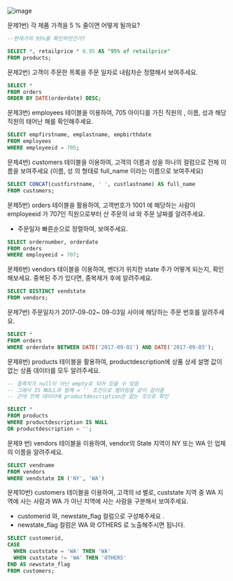 ![image](https://user-images.githubusercontent.com/74339882/128601768-3e293340-5b44-4308-a0e2-76ed0155be17.png)

문제1번)  각 제품 가격을 5 % 줄이면 어떻게 될까요?

```sql
--현재가의 95%를 확인하란건가?

SELECT *, retailprice * 0.95 AS "95% of retailprice"
FROM products;
```

문제2번)  고객이 주문한 목록을 주문 일자로 내림차순 정렬해서 보여주세요.

```sql
SELECT *
FROM orders
ORDER BY DATE(orderdate) DESC;
```

문제3번)  employees 테이블을 이용하여, 705 아이디를 가진 직원의 , 이름, 성과  해당 직원의  태어난 해를 확인해주세요.

```sql
SELECT empfirstname, emplastname, empbirthdate
FROM employees
WHERE employeeid = 705;
```

문제4번)  customers 테이블을 이용하여,  고객의 이름과 성을 하나의 컬럼으로 전체 이름을 보여주세요 (이름, 성 의 형태로  full_name 이라는 이름으로 보여주세요)

```sql
SELECT CONCAT(custfirstname, ' ', custlastname) AS full_name
FROM customers;
```

문제5번) orders 테이블을 활용하여, 고객번호가 1001 에 해당하는 사람이 employeeid 가 707인 직원으로부터  산 주문의 id 와 주문 날짜를 알려주세요.
* 주문일자 빠른순으로 정렬하여, 보여주세요.

```sql
SELECT ordernumber, orderdate
FROM orders
WHERE employeeid = 707;
```

문제6번)  vendors 테이블을 이용하여, 벤더가 위치한 state 주가 어떻게 되는지, 확인해보세요.  중복된 주가 있다면, 중복제거 후에 알려주세요.

```sql
SELECT DISTINCT vendstate
FROM vendors;
```

문제7번) 주문일자가  2017-09-02~ 09-03일 사이에 해당하는 주문 번호를 알려주세요.

```sql
SELECT *
FROM orders
WHERE orderdate BETWEEN DATE('2017-09-02') AND DATE('2017-09-03');
```

문제8번) products 테이블을 활용하여, productdescription에 상품 상세 설명 값이 없는  상품 데이터를 모두 알려주세요.

```sql
-- 결측치가 null이 아닌 empty로 되어 있을 수 있음
-- 그래서 IS NULL과 함께 = '' 조건으로 필터링을 같이 걸어줌
-- 근데 전체 데이터에 productdescription은 없는 것으로 확인

SELECT *
FROM products
WHERE productdescription IS NULL
OR productdescription = '';
```

문제9 번) vendors 테이블을 이용하여, vendor의 State 지역이 NY 또는 WA 인 업체의 이름을 알려주세요.

```sql
SELECT vendname
FROM vendors
WHERE vendstate IN ('NY', 'WA')
```

문제10번)  customers 테이블을 이용하여, 고객의 id 별로,  custstate 지역 중 WA 지역에 사는 사람과  WA 가 아닌 지역에 사는 사람을 구분해서  보여주세요.

- customerid 와, newstate_flag 컬럼으로 구성해주세요 .
- newstate_flag 컬럼은 WA 와 OTHERS 로 노출해주시면 됩니다.

```sql
SELECT customerid,
CASE
  WHEN custstate = 'WA' THEN 'WA' 
  WHEN custstate != 'WA' THEN 'OTHERS' 
END AS newstate_flag
FROM customers;
```

